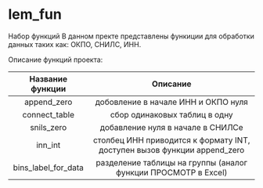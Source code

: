 # lem_fun 
Набор функций
В данном пректе представлены функиции для обработки данных таких как: ОКПО, СНИЛС, ИНН.

Описание функций проекта:

| Название функции | Описание |
| :--------------------: | :---------------------: |
| append_zero | добовление в начале ИНН и ОКПО нуля |
| connect_table | сбор одинаковых таблиц в одну |
| snils_zero | добавление нуля в начале в СНИЛСе |
| inn_int | столбец ИНН приводится к формату INT, доступен вызов функции append_zero |
| bins_label_for_data | разделение таблицы на группы (аналог функции ПРОСМОТР в Excel) |
